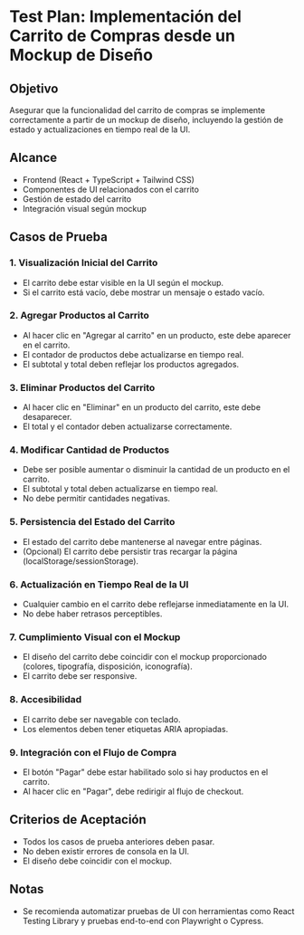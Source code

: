 # Test Plan: Implementación del Carrito de Compras desde un Mockup de Diseño

## Objetivo
Asegurar que la funcionalidad del carrito de compras se implemente correctamente a partir de un mockup de diseño, incluyendo la gestión de estado y actualizaciones en tiempo real de la UI.

## Alcance
- Frontend (React + TypeScript + Tailwind CSS)
- Componentes de UI relacionados con el carrito
- Gestión de estado del carrito
- Integración visual según mockup

## Casos de Prueba

### 1. Visualización Inicial del Carrito
- El carrito debe estar visible en la UI según el mockup.
- Si el carrito está vacío, debe mostrar un mensaje o estado vacío.

### 2. Agregar Productos al Carrito
- Al hacer clic en "Agregar al carrito" en un producto, este debe aparecer en el carrito.
- El contador de productos debe actualizarse en tiempo real.
- El subtotal y total deben reflejar los productos agregados.

### 3. Eliminar Productos del Carrito
- Al hacer clic en "Eliminar" en un producto del carrito, este debe desaparecer.
- El total y el contador deben actualizarse correctamente.

### 4. Modificar Cantidad de Productos
- Debe ser posible aumentar o disminuir la cantidad de un producto en el carrito.
- El subtotal y total deben actualizarse en tiempo real.
- No debe permitir cantidades negativas.

### 5. Persistencia del Estado del Carrito
- El estado del carrito debe mantenerse al navegar entre páginas.
- (Opcional) El carrito debe persistir tras recargar la página (localStorage/sessionStorage).

### 6. Actualización en Tiempo Real de la UI
- Cualquier cambio en el carrito debe reflejarse inmediatamente en la UI.
- No debe haber retrasos perceptibles.

### 7. Cumplimiento Visual con el Mockup
- El diseño del carrito debe coincidir con el mockup proporcionado (colores, tipografía, disposición, iconografía).
- El carrito debe ser responsive.

### 8. Accesibilidad
- El carrito debe ser navegable con teclado.
- Los elementos deben tener etiquetas ARIA apropiadas.

### 9. Integración con el Flujo de Compra
- El botón "Pagar" debe estar habilitado solo si hay productos en el carrito.
- Al hacer clic en "Pagar", debe redirigir al flujo de checkout.

## Criterios de Aceptación
- Todos los casos de prueba anteriores deben pasar.
- No deben existir errores de consola en la UI.
- El diseño debe coincidir con el mockup.

## Notas
- Se recomienda automatizar pruebas de UI con herramientas como React Testing Library y pruebas end-to-end con Playwright o Cypress.
